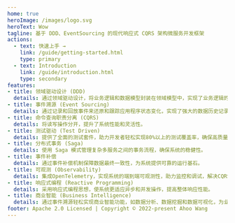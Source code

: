 ```yaml
---
home: true
heroImage: /images/logo.svg
heroText: Wow
tagline: 基于 DDD、EventSourcing 的现代响应式 CQRS 架构微服务开发框架
actions:
  - text: 快速上手 →
    link: /guide/getting-started.html
    type: primary
  - text: Introduction
    link: /guide/introduction.html
    type: secondary
features:
- title: 领域驱动设计 (DDD)
  details: 通过领域驱动设计，将业务逻辑和数据模型封装在领域模型中，实现了业务逻辑的高内聚和低耦合。
- title: 事件溯源 (Event Sourcing)
  details: 通过记录和回放事件来还原和跟踪应用程序状态变化，实现了强大的数据历史记录和审计功能。
- title: 命令查询职责分离 (CQRS)
  details: 将读写操作分开，提升了系统性能和灵活性。
- title: 测试驱动 (Test Driven)
  details: 提供了全面的测试套件，助力开发者轻松实现80%以上的测试覆盖率，确保高质量应用交付。
- title: 分布式事务 (Saga)
  details: 使用 Saga 模式管理复杂多服务之间的事务流程，确保系统的稳健性。
- title: 事件补偿
  details: 通过事件补偿机制保障数据最终一致性，为系统提供可靠的运行基石。
- title: 可观测 (Observability)
  details: 集成OpenTelemetry，实现系统的端到端可观测性，助力监控和调试，解决CQRS模式可能引起的系统复杂性问题。  
- title: 响应式编程 (Reactive Programming)
  details: 采用响应式编程思想，使系统更适应异步和并发操作，提高整体响应性能。
- title: 商业智能 (Business Intelligence)
  details: 通过事件溯源轻松实现商业智能功能，如数据分析、数据挖掘和数据可视化，为业务决策提供有力支持。
footer: Apache 2.0 Licensed | Copyright © 2022-present Ahoo Wang
---
```

